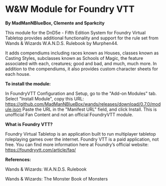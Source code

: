 # W&W Module for Foundry VTT 
**By MadManNBlueBox, Clemente and Sparkcity**

This module for the DnD5e - Fifth Edition System for Foundry Virtual Tabletop provides additional functionality and support for the rule set from Wands & Wizards W.A.N.D.S. Rulebook by Murphen44.

It adds compendiums including races known as Houses, classes known as Casting Styles, subclasses known as Schools of Magic, the feature associated with each, creatures; good and bad, and much, much more. In addition to the compendiums, it also provides custom character sheets for each house.

**To install the module:**

In FoundryVTT Configuration and Setup, go to the "Add-on Modules" tab. Select "Install Module", copy this URL:
https://github.com/MadManNBlueBox/wands/releases/download/0.7.0/module.json
Paste the URL in the "Manifest URL" field, and click Install.
This is unofficial Fan Content and not an official FoundryVTT module.

**What is Foundry VTT?**

Foundry Virtual Tabletop is an application built to run multiplayer tabletop roleplaying games over the internet. Foundry VTT is a paid application, not free. You can find more information here at Foundry’s official website: 
https://foundryvtt.com/article/faq/

**References:**

Wands & Wizards: W.A.N.D.S. Rulebook

Wands & Wizards: The Monster Book of Monsters
